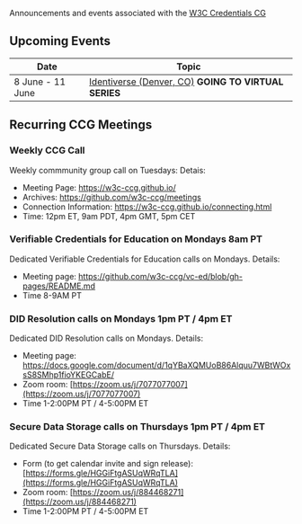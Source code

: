 Announcements and events associated with the [W3C Credentials CG](https://w3c-ccg.github.io)

## Upcoming Events

| Date | Topic |
|-----|--------|
| 8 June - 11 June | [Identiverse (Denver, CO)](http://www.cvent.com/d/fhqnf3/4W)  **GOING TO VIRTUAL SERIES**|


## Recurring CCG Meetings

### Weekly CCG Call

Weekly commmunity group call on Tuesdays: Detais:

- Meeting Page: https://w3c-ccg.github.io/
- Archives: https://github.com/w3c-ccg/meetings
- Connection Information: https://w3c-ccg.github.io/connecting.html
- Time: 12pm ET, 9am PDT, 4pm GMT, 5pm CET


### Verifiable Credentials for Education on Mondays 8am PT

Dedicated Verifiable Credentials for Education calls on Mondays. Details:

- Meeting page: https://github.com/w3c-ccg/vc-ed/blob/gh-pages/README.md
- Time 8-9AM PT


### DID Resolution calls on Mondays 1pm PT / 4pm ET

Dedicated DID Resolution calls on Mondays. Details:

- Meeting page: https://docs.google.com/document/d/1qYBaXQMUoB86Alquu7WBtWOxsS8SMhp1fioYKEGCabE/
- Zoom room: [https://zoom.us/j/7077077007](https://zoom.us/j/7077077007)
- Time 1-2:00PM PT / 4-5:00PM ET

### Secure Data Storage calls on Thursdays 1pm PT / 4pm ET

Dedicated Secure Data Storage calls on Thursdays. Details:

- Form (to get calendar invite and sign release): [https://forms.gle/HGGiFtgASUqWRqTLA](https://forms.gle/HGGiFtgASUqWRqTLA)
- Zoom room: [https://zoom.us/j/884468271](https://zoom.us/j/884468271)
- Time 1-2:00PM PT / 4-5:00PM ET


